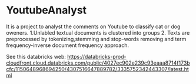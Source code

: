 # YoutubeAnalyst
It is a project to analyst the comments on Youtube to classify cat or dog oweners.
1.Unlabled textual documents is clustered into groups
2. Texts are preprocessed by tokenizing,stemming and stop-words removing and term frequency-inverse document frequency approach.

See this databricks web:
https://databricks-prod-cloudfront.cloud.databricks.com/public/4027ec902e239c93eaaa8714f173bcfc/1150648968694250/4307516647889782/3335752342443307/latest.html
